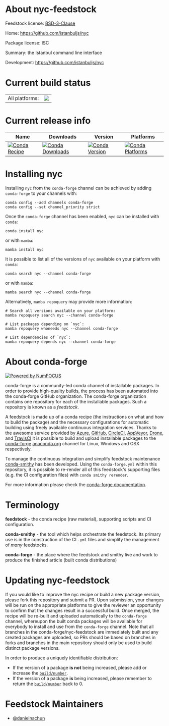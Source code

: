 About nyc-feedstock
===================

Feedstock license: [BSD-3-Clause](https://github.com/conda-forge/nyc-feedstock/blob/main/LICENSE.txt)

Home: https://github.com/istanbuljs/nyc

Package license: ISC

Summary: the Istanbul command line interface

Development: https://github.com/istanbuljs/nyc

Current build status
====================


<table><tr><td>All platforms:</td>
    <td>
      <a href="https://dev.azure.com/conda-forge/feedstock-builds/_build/latest?definitionId=24302&branchName=main">
        <img src="https://dev.azure.com/conda-forge/feedstock-builds/_apis/build/status/nyc-feedstock?branchName=main">
      </a>
    </td>
  </tr>
</table>

Current release info
====================

| Name | Downloads | Version | Platforms |
| --- | --- | --- | --- |
| [![Conda Recipe](https://img.shields.io/badge/recipe-nyc-green.svg)](https://anaconda.org/conda-forge/nyc) | [![Conda Downloads](https://img.shields.io/conda/dn/conda-forge/nyc.svg)](https://anaconda.org/conda-forge/nyc) | [![Conda Version](https://img.shields.io/conda/vn/conda-forge/nyc.svg)](https://anaconda.org/conda-forge/nyc) | [![Conda Platforms](https://img.shields.io/conda/pn/conda-forge/nyc.svg)](https://anaconda.org/conda-forge/nyc) |

Installing nyc
==============

Installing `nyc` from the `conda-forge` channel can be achieved by adding `conda-forge` to your channels with:

```
conda config --add channels conda-forge
conda config --set channel_priority strict
```

Once the `conda-forge` channel has been enabled, `nyc` can be installed with `conda`:

```
conda install nyc
```

or with `mamba`:

```
mamba install nyc
```

It is possible to list all of the versions of `nyc` available on your platform with `conda`:

```
conda search nyc --channel conda-forge
```

or with `mamba`:

```
mamba search nyc --channel conda-forge
```

Alternatively, `mamba repoquery` may provide more information:

```
# Search all versions available on your platform:
mamba repoquery search nyc --channel conda-forge

# List packages depending on `nyc`:
mamba repoquery whoneeds nyc --channel conda-forge

# List dependencies of `nyc`:
mamba repoquery depends nyc --channel conda-forge
```


About conda-forge
=================

[![Powered by
NumFOCUS](https://img.shields.io/badge/powered%20by-NumFOCUS-orange.svg?style=flat&colorA=E1523D&colorB=007D8A)](https://numfocus.org)

conda-forge is a community-led conda channel of installable packages.
In order to provide high-quality builds, the process has been automated into the
conda-forge GitHub organization. The conda-forge organization contains one repository
for each of the installable packages. Such a repository is known as a *feedstock*.

A feedstock is made up of a conda recipe (the instructions on what and how to build
the package) and the necessary configurations for automatic building using freely
available continuous integration services. Thanks to the awesome service provided by
[Azure](https://azure.microsoft.com/en-us/services/devops/), [GitHub](https://github.com/),
[CircleCI](https://circleci.com/), [AppVeyor](https://www.appveyor.com/),
[Drone](https://cloud.drone.io/welcome), and [TravisCI](https://travis-ci.com/)
it is possible to build and upload installable packages to the
[conda-forge](https://anaconda.org/conda-forge) [anaconda.org](https://anaconda.org/)
channel for Linux, Windows and OSX respectively.

To manage the continuous integration and simplify feedstock maintenance
[conda-smithy](https://github.com/conda-forge/conda-smithy) has been developed.
Using the ``conda-forge.yml`` within this repository, it is possible to re-render all of
this feedstock's supporting files (e.g. the CI configuration files) with ``conda smithy rerender``.

For more information please check the [conda-forge documentation](https://conda-forge.org/docs/).

Terminology
===========

**feedstock** - the conda recipe (raw material), supporting scripts and CI configuration.

**conda-smithy** - the tool which helps orchestrate the feedstock.
                   Its primary use is in the construction of the CI ``.yml`` files
                   and simplify the management of *many* feedstocks.

**conda-forge** - the place where the feedstock and smithy live and work to
                  produce the finished article (built conda distributions)


Updating nyc-feedstock
======================

If you would like to improve the nyc recipe or build a new
package version, please fork this repository and submit a PR. Upon submission,
your changes will be run on the appropriate platforms to give the reviewer an
opportunity to confirm that the changes result in a successful build. Once
merged, the recipe will be re-built and uploaded automatically to the
`conda-forge` channel, whereupon the built conda packages will be available for
everybody to install and use from the `conda-forge` channel.
Note that all branches in the conda-forge/nyc-feedstock are
immediately built and any created packages are uploaded, so PRs should be based
on branches in forks and branches in the main repository should only be used to
build distinct package versions.

In order to produce a uniquely identifiable distribution:
 * If the version of a package **is not** being increased, please add or increase
   the [``build/number``](https://docs.conda.io/projects/conda-build/en/latest/resources/define-metadata.html#build-number-and-string).
 * If the version of a package **is** being increased, please remember to return
   the [``build/number``](https://docs.conda.io/projects/conda-build/en/latest/resources/define-metadata.html#build-number-and-string)
   back to 0.

Feedstock Maintainers
=====================

* [@danielnachun](https://github.com/danielnachun/)

